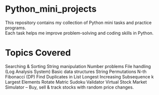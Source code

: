 # Python_mini_projects

This repository contains my collection of Python mini tasks and practice programs.  
Each task helps me improve problem-solving and coding skills in Python.  

# Topics Covered
 Searching & Sorting
 String manipulation
 Number problems
 File handling (Log Analysis System)
 Basic data structures
 String Permutations
 N-th Fibonacci (DP)
 Find Duplicates in List 
 Longest Increasing Subsequence 
 k Largest Elements
 Rotate Matric
 Sudoku Validator
 Virtual Stock Market Simulator – Buy, sell & track stocks with random price changes.
